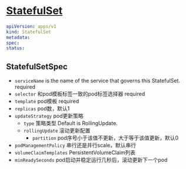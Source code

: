 # [StatefulSet](https://kubernetes.io/docs/reference/kubernetes-api/workload-resources/stateful-set-v1/)

```yaml
apiVersion: apps/v1
kind: StatefulSet
metadata:
spec:
status:
```

## StatefulSetSpec

- `serviceName` is the name of the service that governs this StatefulSet. required
- `selector` 和pod模板标签一致的pod标签选择器 required
- `template` pod模板 required
- `replicas` pod数，默认1
- `updateStrategy` pod更新策略
  - `type` 策略类型 Default is RollingUpdate.
  - `rollingUpdate` 滚动更新配置
    - `partition` pod序号小于该值不更新，大于等于该值更新，默认0
- `podManagementPolicy` 串行还是并行scale，默认串行
- `volumeClaimTemplates` PersistentVolumeClaim列表
- `minReadySeconds` pod启动并稳定运行几秒后，滚动更新下一个pod
